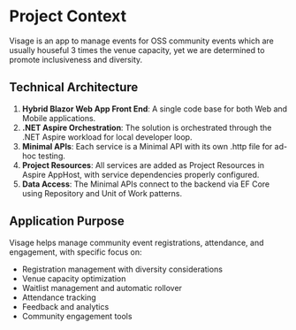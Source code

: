 # Project Context

Visage is an app to manage events for OSS community events which are usually houseful 3 times the venue capacity, yet we are determined to promote inclusiveness and diversity.

## Technical Architecture

1. **Hybrid Blazor Web App Front End**: A single code base for both Web and Mobile applications.
2. **.NET Aspire Orchestration**: The solution is orchestrated through the .NET Aspire workload for local developer loop.
3. **Minimal APIs**: Each service is a Minimal API with its own .http file for ad-hoc testing.
4. **Project Resources**: All services are added as Project Resources in Aspire AppHost, with service dependencies properly configured.
5. **Data Access**: The Minimal APIs connect to the backend via EF Core using Repository and Unit of Work patterns.

## Application Purpose

Visage helps manage community event registrations, attendance, and engagement, with specific focus on:

- Registration management with diversity considerations
- Venue capacity optimization
- Waitlist management and automatic rollover
- Attendance tracking
- Feedback and analytics
- Community engagement tools